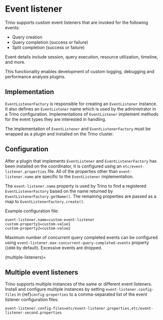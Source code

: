# Event listener

Trino supports custom event listeners that are invoked for the following
events:

- Query creation
- Query completion (success or failure)
- Split completion (success or failure)

Event details include session, query execution, resource utilization, timeline,
and more.

This functionality enables development of custom logging, debugging and
performance analysis plugins.

## Implementation

`EventListenerFactory` is responsible for creating an
`EventListener` instance. It also defines an `EventListener`
name which is used by the administrator in a Trino configuration.
Implementations of `EventListener` implement methods for the event types
they are interested in handling.

The implementation of `EventListener` and `EventListenerFactory`
must be wrapped as a plugin and installed on the Trino cluster.

## Configuration

After a plugin that implements `EventListener` and
`EventListenerFactory` has been installed on the coordinator, it is
configured using an `etc/event-listener.properties` file. All of the
properties other than `event-listener.name` are specific to the
`EventListener` implementation.

The `event-listener.name` property is used by Trino to find a registered
`EventListenerFactory` based on the name returned by
`EventListenerFactory.getName()`. The remaining properties are passed
as a map to `EventListenerFactory.create()`.

Example configuration file:

```text
event-listener.name=custom-event-listener
custom-property1=custom-value1
custom-property2=custom-value2
```

Maximum number of concurrent query completed events
can be configured using `event-listener.max-concurrent-query-completed-events` property
(`1000` by default). Excessive events are dropped.

(multiple-listeners)=
## Multiple event listeners

Trino supports multiple instances of the same or different event listeners.
Install and configure multiple instances by setting
`event-listener.config-files` in {ref}`config-properties` to a comma-separated
list of the event listener configuration files:

```text
event-listener.config-files=etc/event-listener.properties,etc/event-listener-second.properties
```
